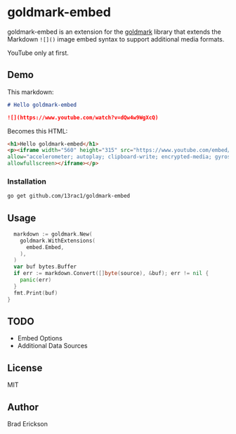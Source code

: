 # goldmark-embed

goldmark-embed is an extension for the [goldmark][goldmark] library that extends
the Markdown `![]()` image embed syntax to support additional media formats.

[goldmark]: http://github.com/yuin/goldmark

YouTube only at first.

## Demo

This markdown:

```md
# Hello goldmark-embed

![](https://www.youtube.com/watch?v=dQw4w9WgXcQ)
```

Becomes this HTML:

```html
<h1>Hello goldmark-embed</h1>
<p><iframe width="560" height="315" src="https://www.youtube.com/embed/dQw4w9WgXcQ" frameborder="0"
allow="accelerometer; autoplay; clipboard-write; encrypted-media; gyroscope; picture-in-picture"
allowfullscreen></iframe></p>
```

### Installation

```bash
go get github.com/13rac1/goldmark-embed
```

## Usage

```go
  markdown := goldmark.New(
    goldmark.WithExtensions(
      embed.Embed,
    ),
  )
  var buf bytes.Buffer
  if err := markdown.Convert([]byte(source), &buf); err != nil {
    panic(err)
  }
  fmt.Print(buf)
}
```

## TODO

* Embed Options
* Additional Data Sources

## License

MIT

## Author

Brad Erickson
